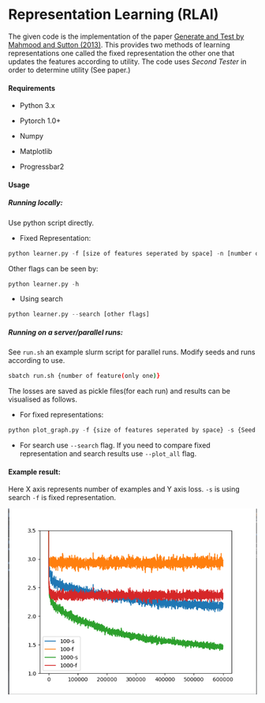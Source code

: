 # Representation Learning (RLAI)

The given code is the implementation of the paper [Generate and Test by Mahmood and Sutton (2013)](https://armahmood.github.io/files/MS-RepSearch-AAAI-WS-2013.pdf). This provides two methods of learning representations one called the fixed representation the other one that updates the features according to utility. The code uses *Second Tester* in order to determine utility (See paper.)



#### Requirements

- Python 3.x

- Pytorch 1.0+
- Numpy
- Matplotlib
- Progressbar2

#### Usage

##### Running locally:

Use python script directly.

- Fixed Representation:

```python
python learner.py -f [size of features seperated by space] -n [number of runs for each feature] -s [seed value for learning networks(each run) seperated by space] 
```

Other flags can be seen by:

```python
python learner.py -h
```

- Using search

```python
python learner.py --search [other flags]
```

##### Running on a server/parallel runs:

See `run.sh` an example slurm script for parallel runs. Modify seeds and runs according to use. 

```bash
sbatch run.sh {number of feature(only one)}
```

The losses are saved as pickle files(for each run) and results can be visualised as follows.

- For fixed representations:

```python
python plot_graph.py -f {size of features seperated by space} -s {Seed array}
```

- For search use `--search` flag. If you need to compare fixed representation and search results use `--plot_all` flag.

#### Example result:

Here X axis represents number of examples and Y axis loss. `-s` is using search `-f` is fixed representation.

![](final_out.png)